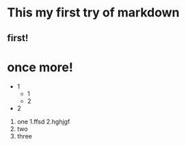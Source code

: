 # This my first try of markdown
## first!
# once more!
* 1
    * 1
    * 2
* 2
1. one
   1.ffsd
   2.hghjgf
3. two
4. three
